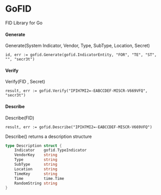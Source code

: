 # GoFID
FID Library for Go

#### Generate
Generate(System Indicator, Vendor, Type, SubType, Location, Secret)
```
id, err := gofid.Generate(gofid.IndicatorEntity, "FOR", "TE", "ST", "", "secr3t")
```

#### Verify
Verify(FID , Secret)
```
result, err := gofid.Verify("IPIH7MI2=-EABCCDEF-MISCR-V669VFQ", "secr3t")
```

#### Describe
Describe(FID)
```
result, err := gofid.Describe("IPIH7MI2=-EABCCDEF-MISCR-V669VFQ")
```

Describe() returns a description structure
```go
type Description struct {
	Indicator    gofid.TypeIndicator
	VendorKey    string
	Type         string
	SubType      string
	Location     string
	TimeKey      string
	Time         time.Time
	RandomString string
}
```